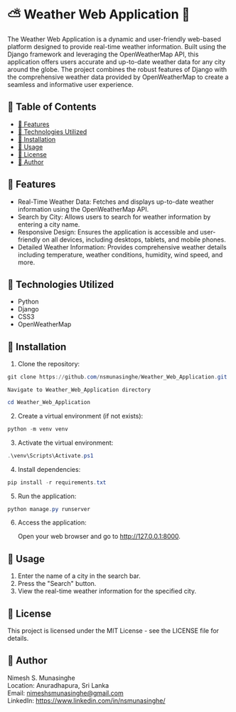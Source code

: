 # ⛅ Weather Web Application 🌈

The Weather Web Application is a dynamic and user-friendly web-based platform designed to provide real-time weather information. Built using the Django framework and leveraging the OpenWeatherMap API, this application offers users accurate and up-to-date weather data for any city around the globe. The project combines the robust features of Django with the comprehensive weather data provided by OpenWeatherMap to create a seamless and informative user experience.

## 📜 Table of Contents

  - [📌 Features](#-features)
  - [📌 Technologies Utilized](#-technologies-utilized)
  - [📌 Installation](#-installation)
  - [📌 Usage](#-usage)
  - [📌 License](#-license)
  - [📌 Author](#-author)


## 📌 Features

- Real-Time Weather Data: Fetches and displays up-to-date weather information using the OpenWeatherMap API.
- Search by City: Allows users to search for weather information by entering a city name.
- Responsive Design: Ensures the application is accessible and user-friendly on all devices, including desktops, tablets, and mobile phones.
- Detailed Weather Information: Provides comprehensive weather details including temperature, weather conditions, humidity, wind speed, and more.

## 📌 Technologies Utilized

- Python
- Django
- CSS3
- OpenWeatherMap

## 📌 Installation

1. Clone the repository:

``` powershell
git clone https://github.com/nsmunasinghe/Weather_Web_Application.git
```

    Navigate to Weather_Web_Application directory
``` powershell
cd Weather_Web_Application
```

2. Create a virtual environment (if not exists):

``` powershell
python -m venv venv
```

3. Activate the virtual environment:

``` powershell
.\venv\Scripts\Activate.ps1
```
   
4. Install dependencies:

``` powershell
pip install -r requirements.txt
```

5. Run the application:

``` powershell
python manage.py runserver
```

6. Access the application:

    Open your web browser and go to http://127.0.0.1:8000.

## 📌 Usage

1. Enter the name of a city in the search bar.
2. Press the "Search" button.
3. View the real-time weather information for the specified city.

## 📌 License

This project is licensed under the MIT License - see the LICENSE file for details.

## 📌 Author

Nimesh S. Munasinghe  
Location: Anuradhapura, Sri Lanka  
Email: nimeshsmunasinghe@gmail.com  
LinkedIn: https://www.linkedin.com/in/nsmunasinghe/
